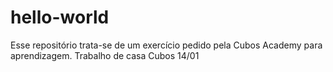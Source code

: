 # hello-world
Esse repositório trata-se de um exercício pedido pela Cubos Academy para aprendizagem. Trabalho de casa Cubos 14/01
